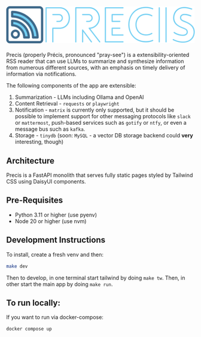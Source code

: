 ![The Precis logo... for now](assets/logo-with-name-light.svg)
--
Precis (properly Précis, pronounced "pray-see") is a extensibility-oriented RSS reader that can use LLMs to summarize and synthesize information from numerous different sources, with an emphasis on timely delivery of information via notifications.

The following components of the app are extensible:
1. Summarization - LLMs including Ollama and OpenAI
2. Content Retrieval - `requests` or `playwright`
3. Notification - `matrix` is currently only supported, but it should be possible to implement support for other messaging protocols like `slack` or `mattermost`, push-based services such as `gotify` or `ntfy`, or even a message bus such as `kafka`.
4. Storage - `tinydb` (soon: `MySQL` - a vector DB storage backend could **very** interesting, though)

## Architecture
Precis is a FastAPI monolith that serves fully static pages styled by Tailwind CSS using DaisyUI components.

## Pre-Requisites
- Python 3.11 or higher (use pyenv)
- Node 20 or higher (use nvm)

## Development Instructions
To install, create a fresh venv and then:
```bash
make dev
```
Then to develop, in one terminal start tailwind by doing `make tw`. Then, in other start the main app by doing `make run`.

## To run locally:
If you want to run via docker-compose:
```bash
docker compose up
```
